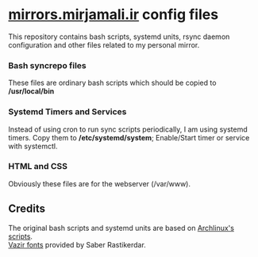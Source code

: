 # [mirrors.mirjamali.ir](https://mirrors.mirjamali.ir) config files
This repository contains bash scripts, systemd units, rsync daemon configuration and other files related to my personal mirror.
### Bash syncrepo files
These files are ordinary bash scripts which should be copied to **/usr/local/bin**
### Systemd Timers and Services
Instead of using cron to run sync scripts periodically, I am using systemd timers.
Copy them to **/etc/systemd/system**; Enable/Start timer or service with systemctl.
### HTML and CSS
Obviously these files are for the webserver (/var/www).
## Credits
The original bash scripts and systemd units are based on [Archlinux's scripts](https://git.archlinux.org/infrastructure.git/tree/roles/syncrepo/).<br/>
[Vazir fonts](https://github.com/rastikerdar/vazir-font) provided by Saber Rastikerdar.
